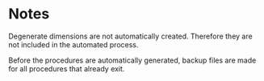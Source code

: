 # Notes

Degenerate dimensions are not automatically created.
Therefore they are not included in the automated process.

Before the procedures are automatically generated, backup files are made
for all procedures that already exit.


